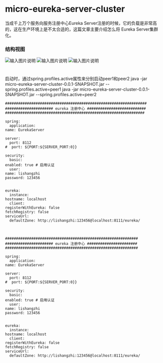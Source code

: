 # micro-eureka-server-cluster 
当成千上万个服务向服务注册中心Eureka Server注册的时候，它的负载是非常高的，这在生产环境上是不太合适的，这篇文章主要介绍怎么将    Eureka Server集群化。

###  结构视图
![输入图片说明](https://git.oschina.net/uploads/images/2017/0904/180428_4566e4e6_1468963.png "eureka-3.png")
![输入图片说明](https://git.oschina.net/uploads/images/2017/0904/175315_f45e33da_1468963.png "eureka-1.png")
![输入图片说明](https://git.oschina.net/uploads/images/2017/0904/175324_79b781ee_1468963.png "eureka-2.png")


#
启动时，通过spring.profiles.active属性来分别启动peer1和peer2
java -jar micro-eureka-server-cluster-0.0.1-SNAPSHOT.jar --spring.profiles.active=peer1
java -jar micro-eureka-server-cluster-0.0.1-SNAPSHOT.jar --spring.profiles.active=peer2

    #################################################################
    ###################### eureka 注册中心 ###########################
    ################################################################
    
    spring:
      application:
    name: EurekaServer
    
    server:
      port: 8112
    #  port: ${PORT:${SERVER_PORT:0}}
    
    security:
      basic:
    enabled: true # 启用认证
      user:
    name: lishangzhi
    password: 123456
    
    
    eureka:  
      instance: 
    hostname: localhost
      client: 
    registerWithEureka: false
    fetchRegistry: false   
    serviceUrl: 
      defaultZone: http://lishangzhi:123456@localhost:8111/eureka/

<br>

    #############################################################
    ###################### eureka 注册中心 #######################
    #############################################################
    
    spring:
      application:
    name: EurekaServer
    
    server:
      port: 8112
    #  port: ${PORT:${SERVER_PORT:0}}
    
    security:
      basic:
    enabled: true # 启用认证
      user:
    name: lishangzhi
    password: 123456
    
    
    eureka:  
      instance: 
    hostname: localhost
      client: 
    registerWithEureka: false
    fetchRegistry: false   
    serviceUrl: 
      defaultZone: http://lishangzhi:123456@localhost:8111/eureka/

    


    




